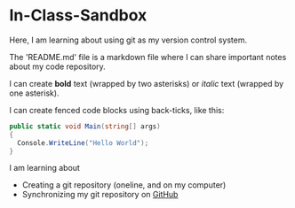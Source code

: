 # In-Class-Sandbox

Here, I am learning about using git as my version control system.

The 'README.md' file is a markdown file where I can share important notes about my code repository.

I can create **bold** text (wrapped by two asterisks) or *italic* text (wrapped by one asterisk).

I can create fenced code blocks using back-ticks, like this:

```csharp
public static void Main(string[] args)
{
  Console.WriteLine("Hello World");
}
```

I am learning about

- Creating a git repository (oneline, and on my computer)
- Synchronizing my git repository on [GitHub](https://github.com)
